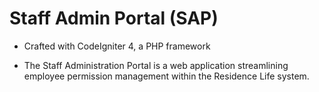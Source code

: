 # Staff Admin Portal (SAP)

- Crafted with CodeIgniter 4, a PHP framework

- The Staff Administration Portal is a web application streamlining employee permission management within the Residence Life system.

<!-- # Presentation of App
## Home
![This is the entire homepage](Presentation%20images/Home.png)

## Creating Notifications
![Here you create the notifications](Presentation%20images/make%20notifications.png)

## User views the notification
![Here you can see the notifications](Presentation%20images/notifications.png)

## User submits the notification to show the task is completed
![Here you can see how you would submit](Presentation%20images/submit%20notification.png)

## Once submitted admin can view the finished notification 
![notification log](Presentation%20images/view%20notifications.png)

## This is where you hire new user
![Hire page](Presentation%20images/Hire.png)

## This page is where you search users to update them
![Update page](Presentation%20images/update.png)

## Results when you search a user using advanced search in homepage
![update results](Presentation%20images/update-results-no-id.png)

## Update user
![updating user](Presentation%20images/updating-closed.png)

## Update name or username
![update results](Presentation%20images/updating-name.png)

## Show all options
![updating user](Presentation%20images/updating-open.png)

## Confirmation page
![confirmation page](Presentation%20images/confirmation%20page.png)

## Deactivation page
![deactivation page](Presentation%20images/deactivate.png)

## Confirm deactivation
![confirm deactivation](Presentation%20images/deactivate-confirm.png)

## View and edit Hall directors
![Hall Directors](Presentation%20images/Hall-Directors.png) -->
